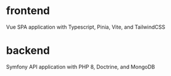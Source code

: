 # frontend

Vue SPA application with Typescript, Pinia, Vite, and TailwindCSS

# backend

Symfony API application with PHP 8, Doctrine, and MongoDB